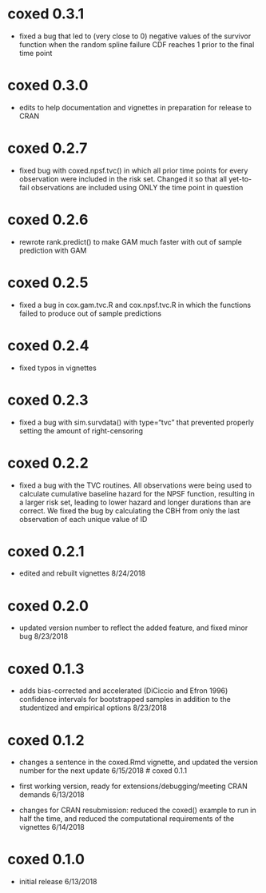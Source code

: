 <!-- README.md is generated from README.Rmd. Please edit that file -->
coxed 0.3.1
===========

-   fixed a bug that led to (very close to 0) negative values of the
    survivor function when the random spline failure CDF reaches 1 prior
    to the final time point

coxed 0.3.0
===========

-   edits to help documentation and vignettes in preparation for release
    to CRAN

coxed 0.2.7
===========

-   fixed bug with coxed.npsf.tvc() in which all prior time points for
    every observation were included in the risk set. Changed it so that
    all yet-to-fail observations are included using ONLY the time point
    in question

coxed 0.2.6
===========

-   rewrote rank.predict() to make GAM much faster with out of sample
    prediction with GAM

coxed 0.2.5
===========

-   fixed a bug in cox.gam.tvc.R and cox.npsf.tvc.R in which the
    functions failed to produce out of sample predictions

coxed 0.2.4
===========

-   fixed typos in vignettes

coxed 0.2.3
===========

-   fixed a bug with sim.survdata() with type=“tvc” that prevented
    properly setting the amount of right-censoring

coxed 0.2.2
===========

-   fixed a bug with the TVC routines. All observations were being used
    to calculate cumulative baseline hazard for the NPSF function,
    resulting in a larger risk set, leading to lower hazard and longer
    durations than are correct. We fixed the bug by calculating the CBH
    from only the last observation of each unique value of ID

coxed 0.2.1
===========

-   edited and rebuilt vignettes 8/24/2018

coxed 0.2.0
===========

-   updated version number to reflect the added feature, and fixed minor
    bug 8/23/2018

coxed 0.1.3
===========

-   adds bias-corrected and accelerated (DiCiccio and Efron 1996)
    confidence intervals for bootstrapped samples in addition to the
    studentized and empirical options 8/23/2018

coxed 0.1.2
===========

-   changes a sentence in the coxed.Rmd vignette, and updated the
    version number for the next update 6/15/2018 \# coxed 0.1.1

-   first working version, ready for extensions/debugging/meeting CRAN
    demands 6/13/2018

-   changes for CRAN resubmission: reduced the coxed() example to run in
    half the time, and reduced the computational requirements of the
    vignettes 6/14/2018

coxed 0.1.0
===========

-   initial release 6/13/2018
